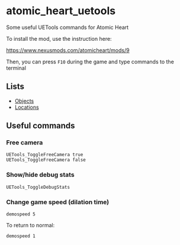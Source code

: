 # atomic_heart_uetools
Some useful UETools commands for Atomic Heart 

To install the mod, use the instruction here:

https://www.nexusmods.com/atomicheart/mods/9

Then, you can press `F10` during the game and type commands to the terminal

## Lists

* [Objects](https://github.com/oranguthang/atomic_heart_uetools.git)
* [Locations](https://github.com/oranguthang/atomic_heart_uetools.git)

## Useful commands

### Free camera

    UETools_ToggleFreeCamera true
    UETools_ToggleFreeCamera false

### Show/hide debug stats

    UETools_ToggleDebugStats

### Change game speed (dilation time)

    demospeed 5

To return to normal:

    demospeed 1
